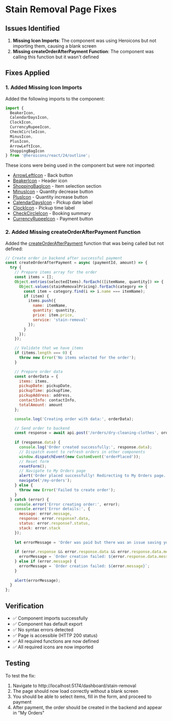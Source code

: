 # Stain Removal Page Fixes

## Issues Identified
1. **Missing Icon Imports**: The component was using Heroicons but not importing them, causing a blank screen
2. **Missing createOrderAfterPayment Function**: The component was calling this function but it wasn't defined

## Fixes Applied

### 1. Added Missing Icon Imports
Added the following imports to the component:
```javascript
import { 
  BeakerIcon, 
  CalendarDaysIcon, 
  ClockIcon,
  CurrencyRupeeIcon,
  CheckCircleIcon,
  MinusIcon,
  PlusIcon,
  ArrowLeftIcon,
  ShoppingBagIcon
} from '@heroicons/react/24/outline';
```

These icons were being used in the component but were not imported:
- [ArrowLeftIcon](file:///c:/Users/User/fabrico/frontend/src/pages/dashboard/DashboardStainRemoval.jsx#L361-L361) - Back button
- [BeakerIcon](file:///c:/Users/User/fabrico/frontend/src/pages/dashboard/DashboardStainRemoval.jsx#L373-L373) - Header icon
- [ShoppingBagIcon](file:///c:/Users/User/fabrico/frontend/src/pages/dashboard/DashboardStainRemoval.jsx#L410-L410) - Item selection section
- [MinusIcon](file:///c:/Users/User/fabrico/frontend/src/pages/dashboard/DashboardStainRemoval.jsx#L447-L447) - Quantity decrease button
- [PlusIcon](file:///c:/Users/User/fabrico/frontend/src/pages/dashboard/DashboardStainRemoval.jsx#L458-L458) - Quantity increase button
- [CalendarDaysIcon](file:///c:/Users/User/fabrico/frontend/src/pages/dashboard/DashboardStainRemoval.jsx#L483-L483) - Pickup date label
- [ClockIcon](file:///c:/Users/User/fabrico/frontend/src/pages/dashboard/DashboardStainRemoval.jsx#L502-L502) - Pickup time label
- [CheckCircleIcon](file:///c:/Users/User/fabrico/frontend/src/pages/dashboard/DashboardStainRemoval.jsx#L626-L626) - Booking summary
- [CurrencyRupeeIcon](file:///c:/Users/User/fabrico/frontend/src/pages/dashboard/DashboardStainRemoval.jsx#L724-L724) - Payment button

### 2. Added Missing createOrderAfterPayment Function
Added the [createOrderAfterPayment](file:///c:\Users\User\fabrico\frontend\src\pages\dashboard\DashboardDryCleaning.jsx#L372-L441) function that was being called but not defined:

```javascript
// Create order in backend after successful payment
const createOrderAfterPayment = async (paymentId, amount) => {
  try {
    // Prepare items array for the order
    const items = [];
    Object.entries(selectedItems).forEach(([itemName, quantity]) => {
      Object.values(stainRemovalPricing).forEach(category => {
        const item = category.find(i => i.name === itemName);
        if (item) {
          items.push({
            name: itemName,
            quantity: quantity,
            price: item.price,
            service: 'stain-removal'
          });
        }
      });
    });

    // Validate that we have items
    if (items.length === 0) {
      throw new Error('No items selected for the order');
    }

    // Prepare order data
    const orderData = {
      items: items,
      pickupDate: pickupDate,
      pickupTime: pickupTime,
      pickupAddress: address,
      contactInfo: contactInfo,
      totalAmount: amount
    };

    console.log('Creating order with data:', orderData);

    // Send order to backend
    const response = await api.post('/orders/dry-cleaning-clothes', orderData);
    
    if (response.data) {
      console.log('Order created successfully:', response.data);
      // Dispatch event to refresh orders in other components
      window.dispatchEvent(new CustomEvent('orderPlaced'));
      // Reset form
      resetForm();
      // Navigate to My Orders page
      alert('Order placed successfully! Redirecting to My Orders page.');
      navigate('/my-orders');
    } else {
      throw new Error('Failed to create order');
    }
  } catch (error) {
    console.error('Error creating order:', error);
    console.error('Error details:', {
      message: error.message,
      response: error.response?.data,
      status: error.response?.status,
      stack: error.stack
    });
    
    let errorMessage = 'Order was paid but there was an issue saving your order. Please contact support with your payment ID: ' + paymentId;
    
    if (error.response && error.response.data && error.response.data.message) {
      errorMessage = `Order creation failed: ${error.response.data.message}`;
    } else if (error.message) {
      errorMessage = `Order creation failed: ${error.message}`;
    }
    
    alert(errorMessage);
  }
};
```

## Verification
- ✅ Component imports successfully
- ✅ Component has default export
- ✅ No syntax errors detected
- ✅ Page is accessible (HTTP 200 status)
- ✅ All required functions are now defined
- ✅ All required icons are now imported

## Testing
To test the fix:
1. Navigate to http://localhost:5174/dashboard/stain-removal
2. The page should now load correctly without a blank screen
3. You should be able to select items, fill in the form, and proceed to payment
4. After payment, the order should be created in the backend and appear in "My Orders"